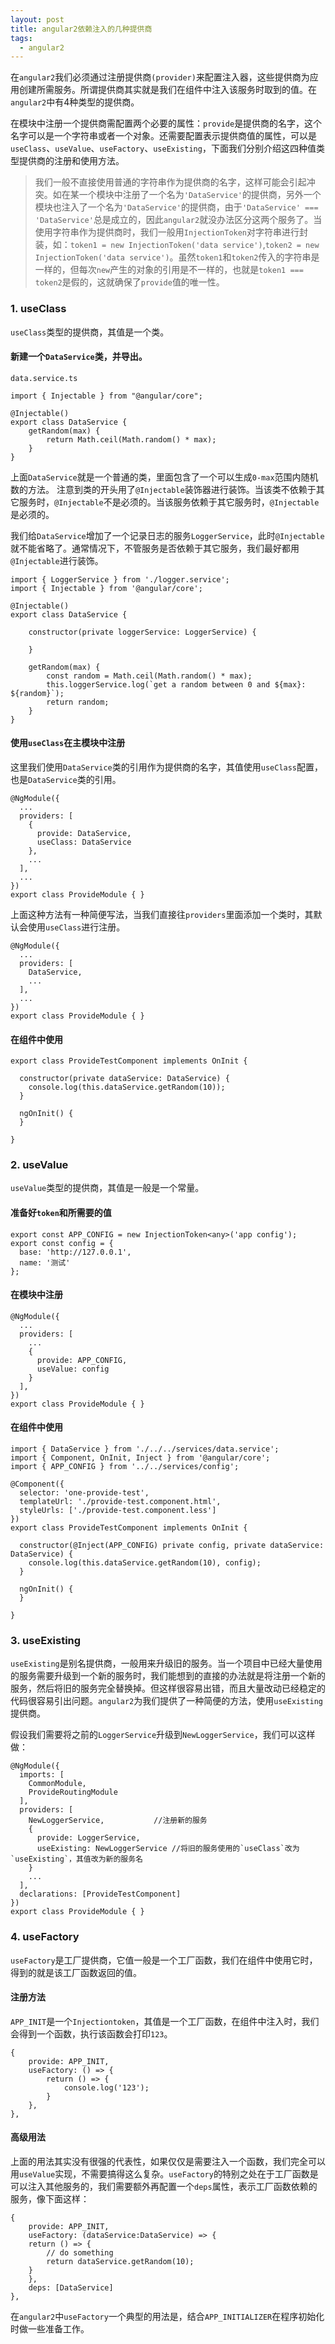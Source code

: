 ```yaml
---
layout: post
title: angular2依赖注入的几种提供商
tags:
  - angular2 
---
```




在`angular2`我们必须通过注册提供商`(provider)`来配置注入器，这些提供商为应用创建所需服务。所谓提供商其实就是我们在组件中注入该服务时取到的值。在`angular2`中有4种类型的提供商。

在模块中注册一个提供商需配置两个必要的属性：`provide`是提供商的名字，这个名字可以是一个字符串或者一个对象。还需要配置表示提供商值的属性，可以是`useClass`、`useValue`、`useFactory`、`useExisting`，下面我们分别介绍这四种值类型提供商的注册和使用方法。

>我们一般不直接使用普通的字符串作为提供商的名字，这样可能会引起冲突。如在某一个模块中注册了一个名为`'DataService'`的提供商，另外一个模块也注入了一个名为`'DataService'`的提供商，由于`'DataService' === 'DataService'`总是成立的，因此`angular2`就没办法区分这两个服务了。当使用字符串作为提供商时，我们一般用`InjectionToken`对字符串进行封装，如：`token1 = new InjectionToken('data service')`,`token2 = new InjectionToken('data service')`。虽然`token1`和`token2`传入的字符串是一样的，但每次`new`产生的对象的引用是不一样的，也就是`token1 === token2`是假的，这就确保了`provide`值的唯一性。


### 1. useClass
`useClass`类型的提供商，其值是一个类。

#### 新建一个`DataService`类，并导出。
`data.service.ts`  
```
import { Injectable } from "@angular/core";

@Injectable()
export class DataService {
    getRandom(max) {
        return Math.ceil(Math.random() * max);
    }
}

```

上面`DataService`就是一个普通的类，里面包含了一个可以生成`0-max`范围内随机数的方法。
注意到类的开头用了`@Injectable`装饰器进行装饰。当该类不依赖于其它服务时，`@Injectable`不是必须的。当该服务依赖于其它服务时，`@Injectable`是必须的。

我们给`DataService`增加了一个记录日志的服务`LoggerService`，此时`@Injectable`就不能省略了。通常情况下，不管服务是否依赖于其它服务，我们最好都用`@Injectable`进行装饰。
```
import { LoggerService } from './logger.service';
import { Injectable } from '@angular/core';

@Injectable()
export class DataService {

    constructor(private loggerService: LoggerService) {

    }

    getRandom(max) {
        const random = Math.ceil(Math.random() * max);
        this.loggerService.log(`get a random between 0 and ${max}: ${random}`);
        return random;
    }
}
```

#### 使用`useClass`在主模块中注册
这里我们使用`DataService`类的引用作为提供商的名字，其值使用`useClass`配置，也是`DataService`类的引用。
```
@NgModule({
  ...
  providers: [
    {
      provide: DataService,
      useClass: DataService
    },
    ...
  ],
  ...
})
export class ProvideModule { }
```

上面这种方法有一种简便写法，当我们直接往`providers`里面添加一个类时，其默认会使用`useClass`进行注册。
```
@NgModule({
  ...
  providers: [
    DataService,
    ...
  ],
  ...
})
export class ProvideModule { }
```

#### 在组件中使用
```
export class ProvideTestComponent implements OnInit {

  constructor(private dataService: DataService) {
    console.log(this.dataService.getRandom(10));
  }

  ngOnInit() {
  }

}
```

### 2. useValue
`useValue`类型的提供商，其值是一般是一个常量。

#### 准备好`token`和所需要的值
```
export const APP_CONFIG = new InjectionToken<any>('app config');
export const config = {
  base: 'http://127.0.0.1',
  name: '测试'
};
```

#### 在模块中注册
```
@NgModule({
  ...
  providers: [
    ...
    {
      provide: APP_CONFIG,
      useValue: config
    }
  ],
})
export class ProvideModule { }
```

#### 在组件中使用

```
import { DataService } from './../../services/data.service';
import { Component, OnInit, Inject } from '@angular/core';
import { APP_CONFIG } from '../../services/config';

@Component({
  selector: 'one-provide-test',
  templateUrl: './provide-test.component.html',
  styleUrls: ['./provide-test.component.less']
})
export class ProvideTestComponent implements OnInit {

  constructor(@Inject(APP_CONFIG) private config, private dataService: DataService) {
    console.log(this.dataService.getRandom(10), config);
  }

  ngOnInit() {
  }

}
```

### 3. useExisting
`useExisting`是别名提供商，一般用来升级旧的服务。当一个项目中已经大量使用的服务需要升级到一个新的服务时，我们能想到的直接的办法就是将注册一个新的服务，然后将旧的服务完全替换掉。但这样很容易出错，而且大量改动已经稳定的代码很容易引出问题。`angular2`为我们提供了一种简便的方法，使用`useExisting`提供商。

假设我们需要将之前的`LoggerService`升级到`NewLoggerService`，我们可以这样做：

```
@NgModule({
  imports: [
    CommonModule,
    ProvideRoutingModule
  ],
  providers: [
    NewLoggerService,           //注册新的服务
    {
      provide: LoggerService,
      useExisting: NewLoggerService //将旧的服务使用的`useClass`改为`useExisting`，其值改为新的服务名
    }
    ...
  ],
  declarations: [ProvideTestComponent]
})
export class ProvideModule { }
```

### 4. useFactory
`useFactory`是工厂提供商，它值一般是一个工厂函数，我们在组件中使用它时，得到的就是该工厂函数返回的值。

#### 注册方法
`APP_INIT`是一个`Injectiontoken`，其值是一个工厂函数，在组件中注入时，我们会得到一个函数，执行该函数会打印`123`。

```
{
    provide: APP_INIT,
    useFactory: () => {
        return () => {
            console.log('123');
        }
    },
},
```
#### 高级用法
上面的用法其实没有很强的代表性，如果仅仅是需要注入一个函数，我们完全可以用`useValue`实现，不需要搞得这么复杂。`useFactory`的特别之处在于工厂函数是可以注入其他服务的，我们需要额外再配置一个`deps`属性，表示工厂函数依赖的服务，像下面这样：
```
{
    provide: APP_INIT,
    useFactory: (dataService:DataService) => {
    return () => {
        // do something
        return dataService.getRandom(10);
    }
    },
    deps: [DataService]
},
```

在`angular2`中`useFactory`一个典型的用法是，结合`APP_INITIALIZER`在程序初始化时做一些准备工作。